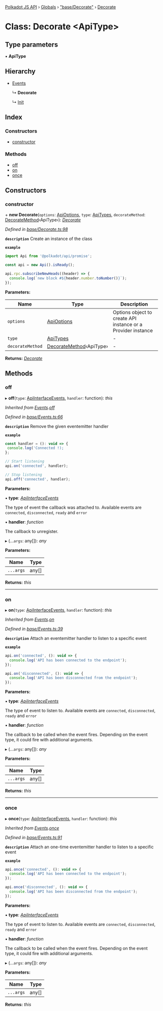 [Polkadot JS API](../README.md) › [Globals](../globals.md) › ["base/Decorate"](../modules/_base_decorate_.md) › [Decorate](_base_decorate_.decorate.md)

# Class: Decorate <**ApiType**>

## Type parameters

▪ **ApiType**

## Hierarchy

* [Events](_base_events_.events.md)

  ↳ **Decorate**

  ↳ [Init](_base_init_.init.md)

## Index

### Constructors

* [constructor](_base_decorate_.decorate.md#constructor)

### Methods

* [off](_base_decorate_.decorate.md#off)
* [on](_base_decorate_.decorate.md#on)
* [once](_base_decorate_.decorate.md#once)

## Constructors

###  constructor

\+ **new Decorate**(`options`: [ApiOptions](../interfaces/_types_.apioptions.md), `type`: [ApiTypes](../modules/_types_.md#apitypes), `decorateMethod`: [DecorateMethod](../modules/_types_.md#decoratemethod)‹ApiType›): *[Decorate](_base_decorate_.decorate.md)*

*Defined in [base/Decorate.ts:98](https://github.com/polkadot-js/api/blob/985749ade1/packages/api/src/base/Decorate.ts#L98)*

**`description`** Create an instance of the class

**`example`** 
<BR>

```javascript
import Api from '@polkadot/api/promise';

const api = new Api().isReady();

api.rpc.subscribeNewHeads((header) => {
  console.log(`new block #${header.number.toNumber()}`);
});
```

**Parameters:**

Name | Type | Description |
------ | ------ | ------ |
`options` | [ApiOptions](../interfaces/_types_.apioptions.md) | Options object to create API instance or a Provider instance  |
`type` | [ApiTypes](../modules/_types_.md#apitypes) | - |
`decorateMethod` | [DecorateMethod](../modules/_types_.md#decoratemethod)‹ApiType› | - |

**Returns:** *[Decorate](_base_decorate_.decorate.md)*

## Methods

###  off

▸ **off**(`type`: [ApiInterfaceEvents](../modules/_types_.md#apiinterfaceevents), `handler`: function): *this*

*Inherited from [Events](_base_events_.events.md).[off](_base_events_.events.md#off)*

*Defined in [base/Events.ts:66](https://github.com/polkadot-js/api/blob/985749ade1/packages/api/src/base/Events.ts#L66)*

**`description`** Remove the given eventemitter handler

**`example`** 
<BR>

```javascript
const handler = (): void => {
 console.log('Connected !);
};

// Start listening
api.on('connected', handler);

// Stop listening
api.off('connected', handler);
```

**Parameters:**

▪ **type**: *[ApiInterfaceEvents](../modules/_types_.md#apiinterfaceevents)*

The type of event the callback was attached to. Available events are `connected`, `disconnected`, `ready` and `error`

▪ **handler**: *function*

The callback to unregister.

▸ (...`args`: any[]): *any*

**Parameters:**

Name | Type |
------ | ------ |
`...args` | any[] |

**Returns:** *this*

___

###  on

▸ **on**(`type`: [ApiInterfaceEvents](../modules/_types_.md#apiinterfaceevents), `handler`: function): *this*

*Inherited from [Events](_base_events_.events.md).[on](_base_events_.events.md#on)*

*Defined in [base/Events.ts:39](https://github.com/polkadot-js/api/blob/985749ade1/packages/api/src/base/Events.ts#L39)*

**`description`** Attach an eventemitter handler to listen to a specific event

**`example`** 
<BR>

```javascript
api.on('connected', (): void => {
  console.log('API has been connected to the endpoint');
});

api.on('disconnected', (): void => {
  console.log('API has been disconnected from the endpoint');
});
```

**Parameters:**

▪ **type**: *[ApiInterfaceEvents](../modules/_types_.md#apiinterfaceevents)*

The type of event to listen to. Available events are `connected`, `disconnected`, `ready` and `error`

▪ **handler**: *function*

The callback to be called when the event fires. Depending on the event type, it could fire with additional arguments.

▸ (...`args`: any[]): *any*

**Parameters:**

Name | Type |
------ | ------ |
`...args` | any[] |

**Returns:** *this*

___

###  once

▸ **once**(`type`: [ApiInterfaceEvents](../modules/_types_.md#apiinterfaceevents), `handler`: function): *this*

*Inherited from [Events](_base_events_.events.md).[once](_base_events_.events.md#once)*

*Defined in [base/Events.ts:91](https://github.com/polkadot-js/api/blob/985749ade1/packages/api/src/base/Events.ts#L91)*

**`description`** Attach an one-time eventemitter handler to listen to a specific event

**`example`** 
<BR>

```javascript
api.once('connected', (): void => {
  console.log('API has been connected to the endpoint');
});

api.once('disconnected', (): void => {
  console.log('API has been disconnected from the endpoint');
});
```

**Parameters:**

▪ **type**: *[ApiInterfaceEvents](../modules/_types_.md#apiinterfaceevents)*

The type of event to listen to. Available events are `connected`, `disconnected`, `ready` and `error`

▪ **handler**: *function*

The callback to be called when the event fires. Depending on the event type, it could fire with additional arguments.

▸ (...`args`: any[]): *any*

**Parameters:**

Name | Type |
------ | ------ |
`...args` | any[] |

**Returns:** *this*
